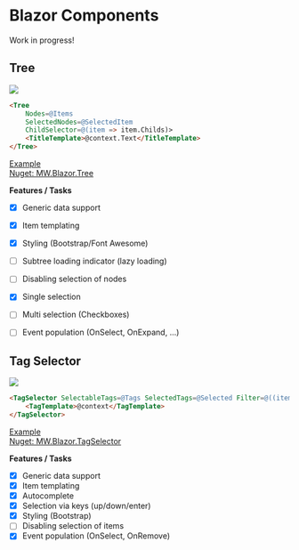 # Blazor Components

Work in progress!

## Tree

![](https://raw.githubusercontent.com/mwinkler/Blazor.Components/master/doc/tree.png)

```html
<Tree 
    Nodes=@Items 
    SelectedNodes=@SelectedItem 
    ChildSelector=@(item => item.Childs)>
    <TitleTemplate>@context.Text</TitleTemplate>
</Tree>
```

[Example](https://github.com/mwinkler/Blazor.Components/blob/master/src/Components.Sample.App/Pages/TreeSample.cshtml)  
[Nuget: MW.Blazor.Tree](https://www.nuget.org/packages/MW.Blazor.Tree/)

**Features / Tasks**
- [x] Generic data support
- [x] Item templating
- [x] Styling (Bootstrap/Font Awesome)
- [ ] Subtree loading indicator (lazy loading)
- [ ] Disabling selection of nodes
- [x] Single selection
- [ ] Multi selection (Checkboxes)
- [ ] Event population (OnSelect, OnExpand, ...)


## Tag Selector

![](https://raw.githubusercontent.com/mwinkler/Blazor.Components/master/doc/tag-selector.gif)

```html
<TagSelector SelectableTags=@Tags SelectedTags=@Selected Filter=@((item,term) => item.Contains(term))>
    <TagTemplate>@context</TagTemplate>
</TagSelector>
```

[Example](https://github.com/mwinkler/Blazor.Components/blob/master/src/Components.Sample.App/Pages/TagSelectorSample.cshtml)  
[Nuget: MW.Blazor.TagSelector](https://www.nuget.org/packages/MW.Blazor.TagSelector/)

**Features / Tasks**
- [x] Generic data support
- [x] Item templating
- [x] Autocomplete
- [x] Selection via keys (up/down/enter)
- [x] Styling (Bootstrap)
- [ ] Disabling selection of items
- [x] Event population (OnSelect, OnRemove)